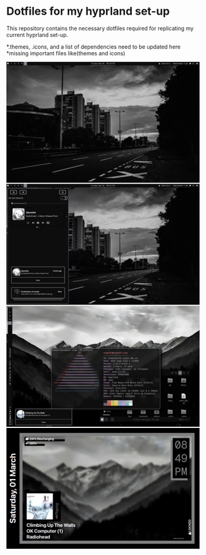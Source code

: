 # Dotfiles for my hyprland set-up

This repository contains the necessary dotfiles required for replicating my current hyprland set-up.

*.themes, .icons, and a list of dependencies need to be updated here
*missing important files like(themes and icons)

![Desktop](images/desk-min.png)
![Notification-Center](images/swaync.png)
![Desktop-Busy](images/hyprland.png)
![Lockscreen](images/hyprlock.png)
